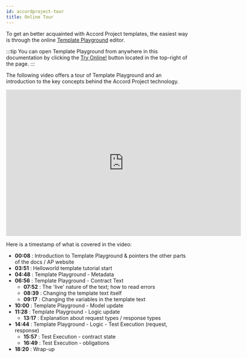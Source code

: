 ```yaml
---
id: accordproject-tour
title: Online Tour
---
```


To get an better acquainted with Accord Project templates, the easiest way is through the online [Template Playground](https://studio.accordproject.org) editor.

:::tip
You can open Template Playground from anywhere in this documentation by clicking the [Try Online!](https://studio.accordproject.org) button located in the top-right of the page.
:::

The following video offers a tour of Template Playground and an introduction to the key concepts behind the Accord Project technology.

<iframe src="https://player.vimeo.com/video/328933628" width="640" height="400" frameborder="0" allow="autoplay; fullscreen" allowfullscreen></iframe>

Here is a timestamp of what is covered in the video:

- **00:08** : Introduction to Template Playground & pointers the other parts of the docs / AP website
- **03:51** : Helloworld template tutorial start
- **04:48** : Template Playground - Metadata
- **06:56** : Template Playground - Contract Text
  - **07:52** : The 'live' nature of the text; how to read errors
  - **08:39** : Changing the template text itself
  - **09:17** : Changing the variables in the template text
- **10:00** : Template Playground - Model update
- **11:28** : Template Playground - Logic update
  - **13:17** : Explanation about request types / response types
- **14:44** : Template Playground - Logic - Test Execution (request, response)
  - **15:57** : Test Execution - contract state
  - **16:49** : Test Execution - obligations
- **18:20** : Wrap-up

